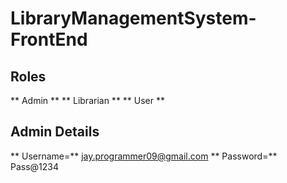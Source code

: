 # LibraryManagementSystem-FrontEnd

## Roles

** Admin **
** Librarian **
** User **


## Admin Details ##

** Username=** jay.programmer09@gmail.com
** Password=** Pass@1234


